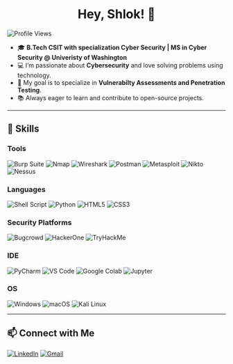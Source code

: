 <h1 align="center">Hey, Shlok! 👋
</h1>

![Profile Views](https://hits.dwyl.com/your-username/your-username.svg?style=for-the-badge)  

- 🎓 **B.Tech CSIT with specialization Cyber Security | MS in Cyber Security @ Univeristy of Washington**
- 💻 I’m passionate about **Cybersecurity** and love solving problems using technology.
- 🎯 My goal is to specialize in **Vulnerabilty Assessments and Penetration Testing**.
- 📚 Always eager to learn and contribute to open-source projects.

---
## 🚀 Skills

### Tools
![Burp Suite](https://img.shields.io/badge/Burp_Suite-orange?style=for-the-badge&logo=burp-suite&logoColor=white)
![Nmap](https://img.shields.io/badge/Nmap-blue?style=for-the-badge&logo=nmap&logoColor=white)
![Wireshark](https://img.shields.io/badge/Wireshark-darkblue?style=for-the-badge&logo=wireshark&logoColor=white)
![Postman](https://img.shields.io/badge/Postman-ff6c37?style=for-the-badge&logo=postman&logoColor=white)
![Metasploit](https://img.shields.io/badge/Metasploit-darkgreen?style=for-the-badge&logo=metasploit&logoColor=white)
![Nikto](https://img.shields.io/badge/Nikto-purple?style=for-the-badge&logo=nikto&logoColor=white)
![Nessus](https://img.shields.io/badge/Nessus-teal?style=for-the-badge&logo=tenable&logoColor=white)

### Languages
![Shell Script](https://img.shields.io/badge/Shell_Script-black?style=for-the-badge&logo=gnu-bash&logoColor=white)
![Python](https://img.shields.io/badge/Python-yellow?style=for-the-badge&logo=python&logoColor=blue)
![HTML5](https://img.shields.io/badge/HTML5-orange?style=for-the-badge&logo=html5&logoColor=white)
![CSS3](https://img.shields.io/badge/CSS3-blue?style=for-the-badge&logo=css3&logoColor=white)

### Security Platforms
![Bugcrowd](https://img.shields.io/badge/Bugcrowd-orange?style=for-the-badge&logo=bugcrowd&logoColor=white)
![HackerOne](https://img.shields.io/badge/HackerOne-black?style=for-the-badge&logo=hackerone&logoColor=white)
![TryHackMe](https://img.shields.io/badge/TryHackMe-red?style=for-the-badge&logo=tryhackme&logoColor=white)

### IDE
![PyCharm](https://img.shields.io/badge/PyCharm-green?style=for-the-badge&logo=pycharm&logoColor=white)
![VS Code](https://img.shields.io/badge/VS_Code-blue?style=for-the-badge&logo=visual-studio-code&logoColor=white)
![Google Colab](https://img.shields.io/badge/Google_Colab-yellow?style=for-the-badge&logo=google-colab&logoColor=white)
![Jupyter](https://img.shields.io/badge/Jupyter-orange?style=for-the-badge&logo=jupyter&logoColor=white)

### OS
![Windows](https://img.shields.io/badge/Windows-blue?style=for-the-badge&logo=windows&logoColor=white)
![macOS](https://img.shields.io/badge/macOS-black?style=for-the-badge&logo=apple&logoColor=white)
![Kali Linux](https://img.shields.io/badge/Kali_Linux-00979d?style=for-the-badge&logo=linux&logoColor=white)

---

## 📫 Connect with Me

[![LinkedIn](https://img.shields.io/badge/LinkedIn-blue?style=for-the-badge&logo=linkedin&logoColor=white)](https://www.linkedin.com/in/your-profile)
[![Gmail](https://img.shields.io/badge/Gmail-red?style=for-the-badge&logo=gmail&logoColor=white)](mailto:kshirsagarshlok@gmail.com)
